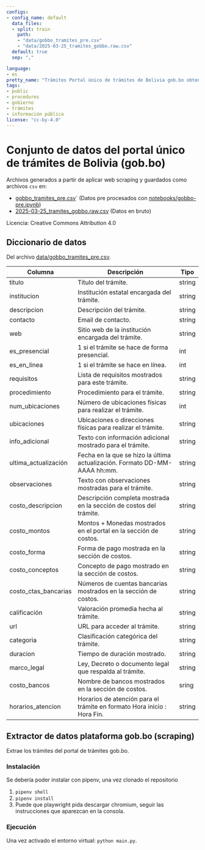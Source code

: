 ```yaml
---
configs:
- config_name: default
  data_files:
  - split: train
    path:
    - "data/gobbo_tramites_pre.csv"
    - "data/2025-03-25_tramites_gobbo.raw.csv"
  default: true
  sep: ","

language:
- es
pretty_name: "Trámites Portal único de trámites de Bolivia gob.bo obtenidos por scraping."
tags:
- public
- procedures
- gobierno
- trámites
- información pública
license: "cc-by-4.0"
---
```


# Conjunto de datos del portal único de trámites de Bolivia (gob.bo)

Archivos generados a partir de aplicar web scraping y guardados como archivos `csv` en:

- [gobbo_tramites_pre.csv](data/gobbo_tramites_pre.csv)` (Datos pre procesados con [notebooks/gobbo-pre.ipynb](notebooks/gobbo-pre.ipynb)) 
- [2025-03-25_tramites_gobbo.raw.csv](data/2025-03-25_tramites_gobbo.raw.csv) (Datos en bruto)

Licencia: Creative Commons Attribution 4.0

## Diccionario de datos

Del archivo [data/gobbo_tramites_pre.csv](data/gobbo_tramites_pre.csv).

| Columna              | Descripción                                                                | Tipo   |
|----------------------|----------------------------------------------------------------------------|--------|
| titulo               | Título del trámite.                                                        | string |
| institucion          | Institución estatal encargada del trámite.                                 | string |
| descripcion          | Descripción del trámite.                                                   | string |
| contacto             | Email de contacto.                                                         | string |
| web                  | Sitio web de la institución encargada del trámite.                         | string |
| es_presencial        | 1 si el trámite se hace de forma presencial.                               | int    |
| es_en_linea          | 1 si el trámite se hace en línea.                                          | int    |
| requisitos           | Lista de requisitos mostrados para este trámite.                           | string |
| procedimiento        | Procedimiento para el trámite.                                             | string |
| num_ubicaciones      | Número de ubicaciones físicas para realizar el trámite.                    | int    |
| ubicaciones          | Ubicaciones o direcciones físicas para realizar el trámite.                | string |
| info_adicional       | Texto con información adicional mostrado para el trámite.                  | string |
| ultima_actualización | Fecha en la que se hizo la última actualización. Formato DD-MM-AAAA hh:mm. | string |
| observaciones        | Texto con observaciones mostradas para el trámite.                         | string |
| costo_descripcion    | Descripción completa mostrada en la sección de costos del trámite.         | string |
| costo_montos         | Montos + Monedas mostrados en el portal en la sección de costos.           | string |
| costo_forma          | Forma de pago mostrada en la sección de costos.                            | string |
| costo_conceptos      | Concepto de pago mostrado en la sección de costos.                         | string |
| costo_ctas_bancarias | Números de cuentas bancarias mostrados en la sección de costos.            | string |
| calificación         | Valoración promedia hecha al trámite.                                      | string |
| url                  | URL para acceder al trámite.                                               | string |
| categoria            | Clasificación categórica del trámite.                                      | string |
| duracion             | Tiempo de duración mostrado.                                               | string |
| marco_legal          | Ley, Decreto o documento legal que respalda al trámite.                    | string |
| costo_bancos         | Nombre de bancos mostrados en la sección de costos.                        | sring  |
| horarios_atencion    | Horarios de atención para el trámite en formato Hora inicio : Hora Fin.    | string |

## Extractor de datos plataforma gob.bo (scraping)

Extrae los trámites del portal de trámites gob.bo.

### Instalación

Se debería poder instalar con pipenv, una vez clonado el repositorio

1. `pipenv shell`
2. `pipenv install`
3. Puede que playwright pida descargar chromium, seguir las instrucciones que aparezcan en la consola.

### Ejecución

Una vez activado el entorno virtual: `python main.py`.
